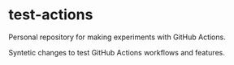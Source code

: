 # test-actions

Personal repository for making experiments with GitHub Actions.

Syntetic changes to test GitHub Actions workflows and features.
